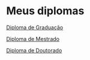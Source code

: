 # Meus diplomas

[Diploma de Graduação](https://j5r.github.io/j5r-school/assets/pdf/diploma-graduacao.pdf)

[Diploma de Mestrado](https://j5r.github.io/j5r-school/assets/pdf/diploma-mestrado.pdf)

[Diploma de Doutorado](https://j5r.github.io/j5r-school/assets/pdf/diploma-doutorado.pdf)

